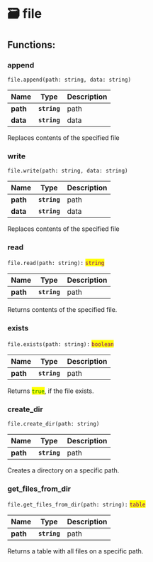 # 🗃 file

## Functions:

### append

`file.append(path: string, data: string)`

| Name     | Type         | Description |
| -------- | ------------ | ----------- |
| **path** | **`string`** | path        |
| **data** | **`string`** | data        |

Replaces contents of the specified file

### write

`file.write(path: string, data: string)`

| Name     | Type         | Description |
| -------- | ------------ | ----------- |
| **path** | **`string`** | path        |
| **data** | **`string`** | data        |

Replaces contents of the specified file

### read

`file.read(path: string):` <mark style="color:purple;">`string`</mark>

| Name     | Type         | Description |
| -------- | ------------ | ----------- |
| **path** | **`string`** | path        |

Returns contents of the specified file.

### exists

`file.exists(path: string):` <mark style="color:purple;">`boolean`</mark>

| Name     | Type         | Description |
| -------- | ------------ | ----------- |
| **path** | **`string`** | path        |

Returns <mark style="color:green;">`true`</mark>, if the file exists.

### create\_dir

`file.create_dir(path: string)`

| Name     | Type         | Description |
| -------- | ------------ | ----------- |
| **path** | **`string`** | path        |

Creates a directory on a specific path.

### get\_files\_from\_dir

`file.get_files_from_dir(path: string):` <mark style="color:purple;">`table`</mark>

| Name     | Type         | Description |
| -------- | ------------ | ----------- |
| **path** | **`string`** | path        |

Returns a table with all files on a specific path.
